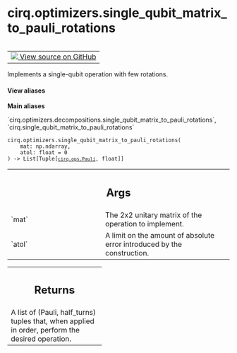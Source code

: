<div itemscope itemtype="http://developers.google.com/ReferenceObject">
<meta itemprop="name" content="cirq.optimizers.single_qubit_matrix_to_pauli_rotations" />
<meta itemprop="path" content="Stable" />
</div>

# cirq.optimizers.single_qubit_matrix_to_pauli_rotations

<!-- Insert buttons and diff -->

<table class="tfo-notebook-buttons tfo-api" align="left">

<td>
  <a target="_blank" href="https://github.com/quantumlib/cirq/tree/master/cirq/optimizers/decompositions.py">
    <img src="https://www.tensorflow.org/images/GitHub-Mark-32px.png" />
    View source on GitHub
  </a>
</td>
</table>



Implements a single-qubit operation with few rotations.

<section class="expandable">
  <h4 class="showalways">View aliases</h4>
  <p>
<b>Main aliases</b>
<p>`cirq.optimizers.decompositions.single_qubit_matrix_to_pauli_rotations`, `cirq.single_qubit_matrix_to_pauli_rotations`</p>
</p>
</section>

<pre class="devsite-click-to-copy prettyprint lang-py tfo-signature-link">
<code>cirq.optimizers.single_qubit_matrix_to_pauli_rotations(
    mat: np.ndarray,
    atol: float = 0
) -> List[Tuple[<a href="../../cirq/ops/Pauli.md"><code>cirq.ops.Pauli</code></a>, float]]
</code></pre>



<!-- Placeholder for "Used in" -->


<!-- Tabular view -->
 <table class="responsive fixed orange">
<colgroup><col width="214px"><col></colgroup>
<tr><th colspan="2"><h2 class="add-link">Args</h2></th></tr>

<tr>
<td>
`mat`
</td>
<td>
The 2x2 unitary matrix of the operation to implement.
</td>
</tr><tr>
<td>
`atol`
</td>
<td>
A limit on the amount of absolute error introduced by the
construction.
</td>
</tr>
</table>



<!-- Tabular view -->
 <table class="responsive fixed orange">
<colgroup><col width="214px"><col></colgroup>
<tr><th colspan="2"><h2 class="add-link">Returns</h2></th></tr>
<tr class="alt">
<td colspan="2">
A list of (Pauli, half_turns) tuples that, when applied in order,
perform the desired operation.
</td>
</tr>

</table>

